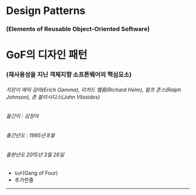 # Design Patterns

### (Elements of Reusable Object-Oriented Software)

# GoF의 디자인 패턴

### (재사용성을 지닌 객체지향 소프튼웨어의 핵심요소)

###### 지은이 에릭 감마(Erich Gamma), 리처드 헬름(Richard Helm), 랄프 존스(Ralph Johnson), 존 블리시디스(John Vlissides)

###### 옮긴이 : 김정아

###### 출간년도 : 1995년 8월

###### 출판년도 2015년 3월 26일

- `GoF`(Gang of Four)
- 추가한줄

---
